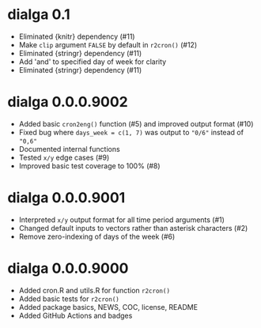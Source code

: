 # dialga 0.1

* Eliminated {knitr} dependency (#11)
* Make `clip` argument `FALSE` by default in `r2cron()` (#12)
* Eliminated {stringr} dependency (#11)
* Add 'and' to specified day of week for clarity
* Eliminated {stringr} dependency (#11)

# dialga 0.0.0.9002

* Added basic `cron2eng()` function (#5) and improved output format (#10)
* Fixed bug where `days_week = c(1, 7)` was output to `"0/6"` instead of `"0,6"`
* Documented internal functions
* Tested `x/y` edge cases (#9)
* Improved basic test coverage to 100% (#8)

# dialga 0.0.0.9001

* Interpreted `x/y` output format for all time period arguments (#1)
* Changed default inputs to vectors rather than asterisk characters (#2)
* Remove zero-indexing of days of the week (#6)

# dialga 0.0.0.9000

* Added cron.R and utils.R for function `r2cron()`
* Added basic tests for `r2cron()`
* Added package basics, NEWS, COC, license, README
* Added GitHub Actions and badges
